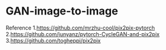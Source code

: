 # GAN-image-to-image
Reference
1.https://github.com/mrzhu-cool/pix2pix-pytorch
2.https://github.com/junyanz/pytorch-CycleGAN-and-pix2pix
3.https://github.com/togheppi/pix2pix
